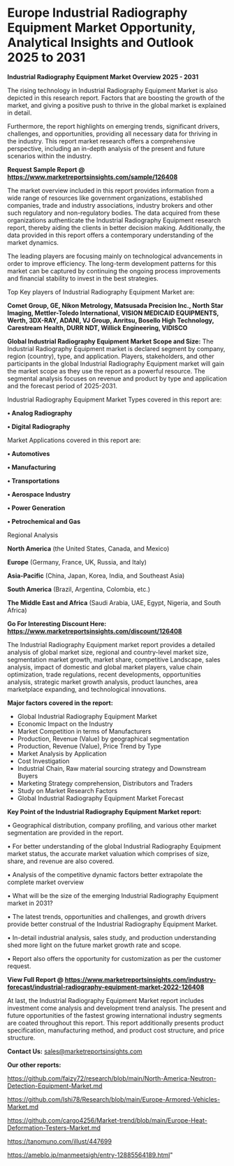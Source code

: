 # Europe Industrial Radiography Equipment Market Opportunity, Analytical Insights and Outlook 2025 to 2031

<Strong> Industrial Radiography Equipment Market Overview 2025 - 2031</strong>

The rising technology in Industrial Radiography Equipment Market is also depicted in this research report. Factors that are boosting the growth of the market, and giving a positive push to thrive in the global market is explained in detail.

Furthermore, the report highlights on emerging trends, significant drivers, challenges, and opportunities, providing all necessary data for thriving in the industry. This report market research offers a comprehensive perspective, including an in-depth analysis of the present and future scenarios within the industry.

<strong>Request Sample Report @ <a href=https://www.marketreportsinsights.com/sample/126408>https://www.marketreportsinsights.com/sample/126408</a></strong>

The market overview included in this report provides information from a wide range of resources like government organizations, established companies, trade and industry associations, industry brokers and other such regulatory and non-regulatory bodies. The data acquired from these organizations authenticate the Industrial Radiography Equipment research report, thereby aiding the clients in better decision making. Additionally, the data provided in this report offers a contemporary understanding of the market dynamics.

The leading players are focusing mainly on technological advancements in order to improve efficiency. The long-term development patterns for this market can be captured by continuing the ongoing process improvements and financial stability to invest in the best strategies.

Top Key players of Industrial Radiography Equipment Market are:

<strong>Comet Group, GE, Nikon Metrology, Matsusada Precision Inc., North Star Imaging, Mettler-Toledo International, VISION MEDICAID EQUIPMENTS, Werth, 3DX-RAY, ADANI, VJ Group, Anritsu, Bosello High Technology, Carestream Health, DURR NDT, Willick Engineering, VIDISCO</strong>

<strong><b>Global Industrial Radiography Equipment Market Scope and Size:</b></strong>
The Industrial Radiography Equipment market is declared segment by company, region (country), type, and application. Players, stakeholders, and other participants in the global Industrial Radiography Equipment market will gain the market scope as they use the report as a powerful resource. The segmental analysis focuses on revenue and product by type and application and the forecast period of 2025-2031.

Industrial Radiography Equipment Market Types covered in this report are:

<strong>• Analog Radiography

• Digital Radiography</strong>

Market Applications covered in this report are:

<strong>• Automotives

• Manufacturing

• Transportations

• Aerospace Industry

• Power Generation

• Petrochemical and Gas</strong> 

Regional Analysis

<strong>North America</strong> (the United States, Canada, and Mexico)

<strong>Europe</strong> (Germany, France, UK, Russia, and Italy)

<strong>Asia-Pacific</strong> (China, Japan, Korea, India, and Southeast Asia)

<strong>South America</strong> (Brazil, Argentina, Colombia, etc.)

<strong>The Middle East and Africa</strong> (Saudi Arabia, UAE, Egypt, Nigeria, and South Africa)

<strong>Go For Interesting Discount Here: <a href=https://www.marketreportsinsights.com/discount/126408>https://www.marketreportsinsights.com/discount/126408</a></strong>

The Industrial Radiography Equipment market report provides a detailed analysis of global market size, regional and country-level market size, segmentation market growth, market share, competitive Landscape, sales analysis, impact of domestic and global market players, value chain optimization, trade regulations, recent developments, opportunities analysis, strategic market growth analysis, product launches, area marketplace expanding, and technological innovations.

<strong><b>Major factors covered in the report:</b></strong>
<ul>
  <li>Global Industrial Radiography Equipment Market </li>
  <li>Economic Impact on the Industry</li>
  <li>Market Competition in terms of Manufacturers</li>
  <li>Production, Revenue (Value) by geographical segmentation</li>
  <li>Production, Revenue (Value), Price Trend by Type</li>
  <li>Market Analysis by Application</li>
  <li>Cost Investigation</li>
  <li>Industrial Chain, Raw material sourcing strategy and Downstream Buyers</li>
  <li>Marketing Strategy comprehension, Distributors and Traders</li>
  <li>Study on Market Research Factors</li>
  <li>Global Industrial Radiography Equipment Market Forecast</li>
</ul>

<strong><b>Key Point of the Industrial Radiography Equipment Market report:</b></strong>

• Geographical distribution, company profiling, and various other market segmentation are provided in the report.

• For better understanding of the global Industrial Radiography Equipment market status, the accurate market valuation which comprises of size, share, and revenue are also covered.

• Analysis of the competitive dynamic factors better extrapolate the complete market overview

• What will be the size of the emerging Industrial Radiography Equipment market in 2031?

• The latest trends, opportunities and challenges, and growth drivers provide better construal of the Industrial Radiography Equipment Market.

• In-detail industrial analysis, sales study, and production understanding shed more light on the future market growth rate and scope.

• Report also offers the opportunity for customization as per the customer request.

<strong><b>View Full Report @ <a href=https://www.marketreportsinsights.com/industry-forecast/industrial-radiography-equipment-market-2022-126408>https://www.marketreportsinsights.com/industry-forecast/industrial-radiography-equipment-market-2022-126408</a></b></strong>


At last, the Industrial Radiography Equipment Market report includes investment come analysis and development trend analysis. The present and future opportunities of the fastest growing international industry segments are coated throughout this report. This report additionally presents product specification, manufacturing method, and product cost structure, and price structure.

<strong>Contact Us:</strong>
sales@marketreportsinsights.com

<strong>Our other reports:</strong>

<a href=https://github.com/faizy72/research/blob/main/North-America-Neutron-Detection-Equipment-Market.md>https://github.com/faizy72/research/blob/main/North-America-Neutron-Detection-Equipment-Market.md</a>

<a href=https://github.com/Ishi78/Research/blob/main/Europe-Armored-Vehicles-Market.md>https://github.com/Ishi78/Research/blob/main/Europe-Armored-Vehicles-Market.md</a>

<a href=https://github.com/cargo4256/Market-trend/blob/main/Europe-Heat-Deformation-Testers-Market.md>https://github.com/cargo4256/Market-trend/blob/main/Europe-Heat-Deformation-Testers-Market.md</a>

<a href=https://tanomuno.com/illust/447699>https://tanomuno.com/illust/447699</a>

<a href=https://ameblo.jp/manmeetsigh/entry-12885564189.html>https://ameblo.jp/manmeetsigh/entry-12885564189.html</a>"
